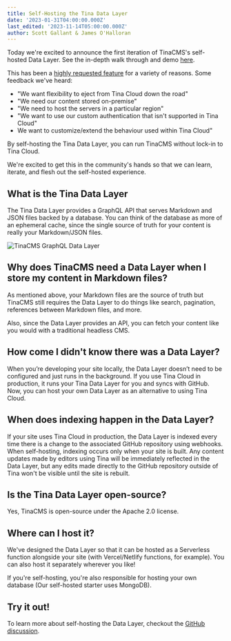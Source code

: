 ```yaml
---
title: Self-Hosting the Tina Data Layer
date: '2023-01-31T04:00:00.000Z'
last_edited: '2023-11-14T05:00:00.000Z'
author: Scott Gallant & James O'Halloran
---
```


Today we're excited to announce the first iteration of TinaCMS's self-hosted Data Layer. See the in-depth walk through and demo [here](https://github.com/tinacms/tinacms/discussions/3589).

This has been a [highly requested feature](https://github.com/tinacms/tinacms/discussions/3096) for a variety of reasons. Some feedback we've heard:

* "We want flexibility to eject from Tina Cloud down the road"
* "We need our content stored on-premise"
* "We need to host the servers in a particular region"
* "We want to use our custom authentication that isn't supported in Tina Cloud"
* We want to customize/extend the behaviour used within Tina Cloud"

By self-hosting the Tina Data Layer, you can run TinaCMS without lock-in to Tina Cloud.

We're excited to get this in the community's hands so that we can learn, iterate, and flesh out the self-hosted experience.

## What is the Tina Data Layer

The Tina Data Layer provides a GraphQL API that serves Markdown and JSON files backed by a database. You can think of the database as more of an ephemeral cache, since the single source of truth for your content is really your Markdown/JSON files.

![TinaCMS GraphQL Data Layer](https://res.cloudinary.com/forestry-demo/image/upload/v1675375259/tinacms-data-layer_geyrv8.png "TinaCMS Data Layer")

## Why does TinaCMS need a Data Layer when I store my content in Markdown files?

As mentioned above, your Markdown files are the source of truth but TinaCMS still requires the Data Layer to do things like search, pagination, references between Markdown files, and more.

Also, since the Data Layer provides an API, you can fetch your content like you would with a traditional headless CMS.

## How come I didn't know there was a Data Layer?

When you’re developing your site locally, the Data Layer doesn’t need to be configured and just runs in the background. If you use Tina Cloud in production, it runs your Tina Data Layer for you and syncs with GitHub. Now, you can host your own Data Layer as an alternative to using Tina Cloud.

## When does indexing happen in the Data Layer?

If your site uses Tina Cloud in production, the Data Layer is indexed every time there is a change to the associated GitHub repository using webhooks. When self-hosting, indexing occurs only when your site is built. Any content updates made by editors using Tina will be immediately reflected in the Data Layer, but any edits made directly to the GitHub repository outside of Tina won't be visible until the site is rebuilt.

## Is the Tina Data Layer open-source?

Yes, TinaCMS is open-source under the Apache 2.0 license.

## Where can I host it?

We've designed the Data Layer so that it can be hosted as a Serverless function alongside your site (with Vercel/Netlify functions, for example). You can also host it separately wherever you like!

If you're self-hosting, you're also responsible for hosting your own database (Our self-hosted starter uses MongoDB).

## Try it out!

To learn more about self-hosting the Data Layer, checkout the [GitHub discussion](https://github.com/tinacms/tinacms/discussions/3589).
